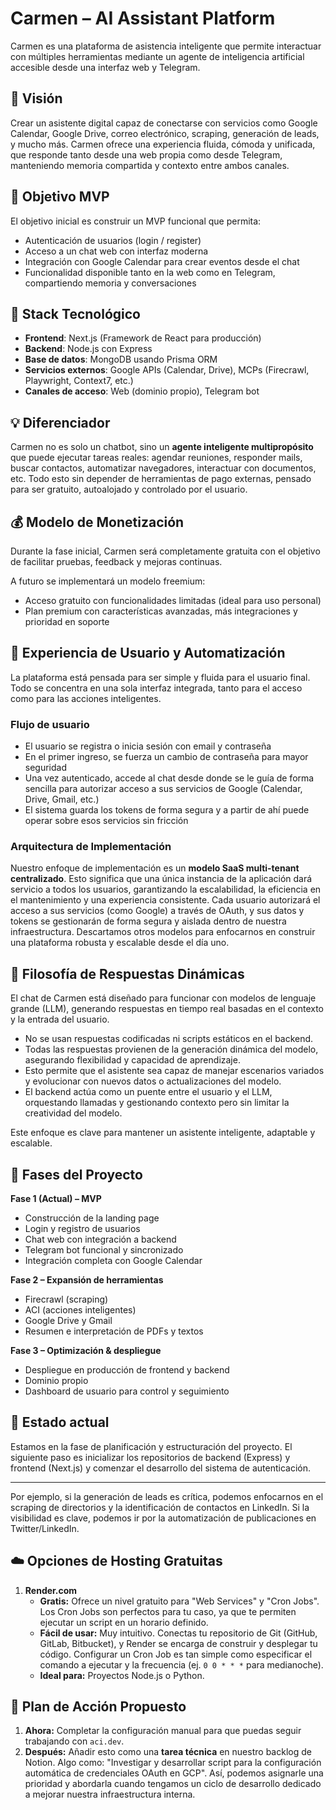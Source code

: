 # Carmen – AI Assistant Platform

Carmen es una plataforma de asistencia inteligente que permite interactuar con múltiples herramientas mediante un agente de inteligencia artificial accesible desde una interfaz web y Telegram.

## 🚀 Visión

Crear un asistente digital capaz de conectarse con servicios como Google Calendar, Google Drive, correo electrónico, scraping, generación de leads, y mucho más. Carmen ofrece una experiencia fluida, cómoda y unificada, que responde tanto desde una web propia como desde Telegram, manteniendo memoria compartida y contexto entre ambos canales.

## 🎯 Objetivo MVP

El objetivo inicial es construir un MVP funcional que permita:

- Autenticación de usuarios (login / register)
- Acceso a un chat web con interfaz moderna
- Integración con Google Calendar para crear eventos desde el chat
- Funcionalidad disponible tanto en la web como en Telegram, compartiendo memoria y conversaciones

## 🔧 Stack Tecnológico

- **Frontend**: Next.js (Framework de React para producción)
- **Backend**: Node.js con Express
- **Base de datos**: MongoDB usando Prisma ORM
- **Servicios externos**: Google APIs (Calendar, Drive), MCPs (Firecrawl, Playwright, Context7, etc.)
- **Canales de acceso**: Web (dominio propio), Telegram bot

## 💡 Diferenciador

Carmen no es solo un chatbot, sino un **agente inteligente multipropósito** que puede ejecutar tareas reales: agendar reuniones, responder mails, buscar contactos, automatizar navegadores, interactuar con documentos, etc. Todo esto sin depender de herramientas de pago externas, pensado para ser gratuito, autoalojado y controlado por el usuario.

## 💰 Modelo de Monetización

Durante la fase inicial, Carmen será completamente gratuita con el objetivo de facilitar pruebas, feedback y mejoras continuas.

A futuro se implementará un modelo freemium:

- Acceso gratuito con funcionalidades limitadas (ideal para uso personal)
- Plan premium con características avanzadas, más integraciones y prioridad en soporte

## 🧩 Experiencia de Usuario y Automatización

La plataforma está pensada para ser simple y fluida para el usuario final. Todo se concentra en una sola interfaz integrada, tanto para el acceso como para las acciones inteligentes.

### Flujo de usuario

- El usuario se registra o inicia sesión con email y contraseña
- En el primer ingreso, se fuerza un cambio de contraseña para mayor seguridad
- Una vez autenticado, accede al chat desde donde se le guía de forma sencilla para autorizar acceso a sus servicios de Google (Calendar, Drive, Gmail, etc.)
- El sistema guarda los tokens de forma segura y a partir de ahí puede operar sobre esos servicios sin fricción

### Arquitectura de Implementación

Nuestro enfoque de implementación es un **modelo SaaS multi-tenant centralizado**. Esto significa que una única instancia de la aplicación dará servicio a todos los usuarios, garantizando la escalabilidad, la eficiencia en el mantenimiento y una experiencia consistente. Cada usuario autorizará el acceso a sus servicios (como Google) a través de OAuth, y sus datos y tokens se gestionarán de forma segura y aislada dentro de nuestra infraestructura. Descartamos otros modelos para enfocarnos en construir una plataforma robusta y escalable desde el día uno.

## 🧠 Filosofía de Respuestas Dinámicas

El chat de Carmen está diseñado para funcionar con modelos de lenguaje grande (LLM), generando respuestas en tiempo real basadas en el contexto y la entrada del usuario.

- No se usan respuestas codificadas ni scripts estáticos en el backend.
- Todas las respuestas provienen de la generación dinámica del modelo, asegurando flexibilidad y capacidad de aprendizaje.
- Esto permite que el asistente sea capaz de manejar escenarios variados y evolucionar con nuevos datos o actualizaciones del modelo.
- El backend actúa como un puente entre el usuario y el LLM, orquestando llamadas y gestionando contexto pero sin limitar la creatividad del modelo.

Este enfoque es clave para mantener un asistente inteligente, adaptable y escalable.

## 📌 Fases del Proyecto

**Fase 1 (Actual) – MVP**

- Construcción de la landing page
- Login y registro de usuarios
- Chat web con integración a backend
- Telegram bot funcional y sincronizado
- Integración completa con Google Calendar

**Fase 2 – Expansión de herramientas**

- Firecrawl (scraping)
- ACI (acciones inteligentes)
- Google Drive y Gmail
- Resumen e interpretación de PDFs y textos

**Fase 3 – Optimización & despliegue**

- Despliegue en producción de frontend y backend
- Dominio propio
- Dashboard de usuario para control y seguimiento

## 💬 Estado actual

Estamos en la fase de planificación y estructuración del proyecto. El siguiente paso es inicializar los repositorios de backend (Express) y frontend (Next.js) y comenzar el desarrollo del sistema de autenticación.

---
Por ejemplo, si la generación de leads es crítica, podemos enfocarnos en el scraping de
  directorios y la identificación de contactos en LinkedIn. Si la visibilidad es clave, podemos ir
  por la automatización de publicaciones en Twitter/LinkedIn.

## ☁️ Opciones de Hosting Gratuitas

1.  **Render.com**
    *   **Gratis:** Ofrece un nivel gratuito para "Web Services" y "Cron Jobs". Los Cron Jobs son
        perfectos para tu caso, ya que te permiten ejecutar un script en un horario definido.
    *   **Fácil de usar:** Muy intuitivo. Conectas tu repositorio de Git (GitHub, GitLab, Bitbucket), y
        Render se encarga de construir y desplegar tu código. Configurar un Cron Job es tan simple
        como especificar el comando a ejecutar y la frecuencia (ej. `0 0 * * *` para medianoche).
    *   **Ideal para:** Proyectos Node.js o Python.

## 📝 Plan de Acción Propuesto

1.  **Ahora:** Completar la configuración manual para que puedas seguir trabajando con `aci.dev`.
2.  **Después:** Añadir esto como una **tarea técnica** en nuestro backlog de Notion. Algo como: "Investigar y desarrollar script para la configuración automática de credenciales OAuth en GCP". Así, podemos asignarle una prioridad y abordarla cuando tengamos un ciclo de desarrollo dedicado a mejorar nuestra infraestructura interna.
